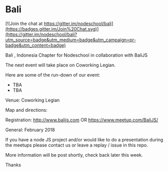 # Bali

[![Join the chat at https://gitter.im/nodeschool/bali](https://badges.gitter.im/Join%20Chat.svg)](https://gitter.im/nodeschool/bali?utm_source=badge&utm_medium=badge&utm_campaign=pr-badge&utm_content=badge)

Bali , Indonesia Chapter for Nodeschool in collaboration with BaliJS

The next event will take place on Coworking Legian.

Here are some of the run-down of our event:
+ TBA
+ TBA

Venue:
Coworking Legian

Map and directions:

Registration:
http://www.balijs.com
OR
https://www.meetup.com/BaliJS/

General:
February 2018

If you have a node JS project and/or would like to do a presentation during the meetups please contact us or leave a replay / issue in this repo.

More information will be post shortly, check back later this week.

Thanks
